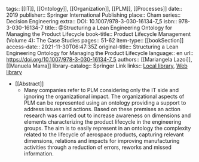 tags:: [[IT]], [[Ontology]], [[Organization]], [[PLM]], [[Processes]]
date:: 2019
publisher:: Springer International Publishing
place:: Cham
series:: Decision Engineering
extra:: DOI: 10.1007/978-3-030-16134-7_5
isbn:: 978-3-030-16134-7
title:: @Structuring a Lean Engineering Ontology for Managing the Product Lifecycle
book-title:: Product Lifecycle Management (Volume 4): The Case Studies
pages:: 51-62
item-type:: [[bookSection]]
access-date:: 2021-11-30T06:47:35Z
original-title:: Structuring a Lean Engineering Ontology for Managing the Product Lifecycle
language:: en
url:: https://doi.org/10.1007/978-3-030-16134-7_5
authors:: [[Mariangela Lazoi]], [[Manuela Marra]]
library-catalog:: Springer Link
links:: [Local library](zotero://select/library/items/AVC3T277), [Web library](https://www.zotero.org/users/6520516/items/AVC3T277)

- [[Abstract]]
	- Many companies refer to PLM considering only the IT side and ignoring the organizational impact. The organizational aspects of PLM can be represented using an ontology providing a support to address issues and actions. Based on these premises an action research was carried out to increase awareness on dimensions and elements characterizing the product lifecycle in the engineering groups. The aim is to easily represent in an ontology the complexity related to the lifecycle of aerospace products, capturing relevant dimensions, relations and impacts for improving manufacturing activities through a reduction of errors, reworks and missed information.